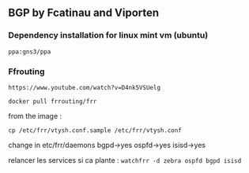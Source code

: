 ## BGP by Fcatinau and Viporten


### Dependency installation for linux mint vm (ubuntu)

`ppa:gns3/ppa`

### Ffrouting
`https://www.youtube.com/watch?v=D4nk5VSUelg`

`docker pull frrouting/frr`

from the image : 

`cp /etc/frr/vtysh.conf.sample /etc/frr/vtysh.conf`

change in etc/frr/daemons 
bgpd->yes
ospfd->yes
isisd->yes

relancer les services si ca plante : `watchfrr -d zebra ospfd bgpd isisd`

